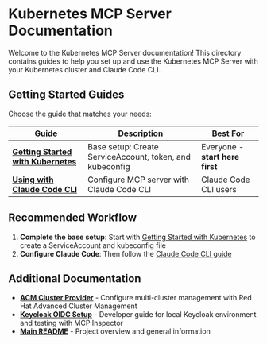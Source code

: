 # Kubernetes MCP Server Documentation

Welcome to the Kubernetes MCP Server documentation! This directory contains guides to help you set up and use the Kubernetes MCP Server with your Kubernetes cluster and Claude Code CLI.

## Getting Started Guides

Choose the guide that matches your needs:

| Guide | Description | Best For |
|-------|-------------|----------|
| **[Getting Started with Kubernetes](GETTING_STARTED_KUBERNETES.md)** | Base setup: Create ServiceAccount, token, and kubeconfig | Everyone - **start here first** |
| **[Using with Claude Code CLI](GETTING_STARTED_CLAUDE_CODE.md)** | Configure MCP server with Claude Code CLI | Claude Code CLI users |

## Recommended Workflow

1. **Complete the base setup**: Start with [Getting Started with Kubernetes](GETTING_STARTED_KUBERNETES.md) to create a ServiceAccount and kubeconfig file
2. **Configure Claude Code**: Then follow the [Claude Code CLI guide](GETTING_STARTED_CLAUDE_CODE.md)

## Additional Documentation

- **[ACM Cluster Provider](ACM_CLUSTER_PROVIDER.md)** - Configure multi-cluster management with Red Hat Advanced Cluster Management
- **[Keycloak OIDC Setup](KEYCLOAK_OIDC_SETUP.md)** - Developer guide for local Keycloak environment and testing with MCP Inspector
- **[Main README](../README.md)** - Project overview and general information
